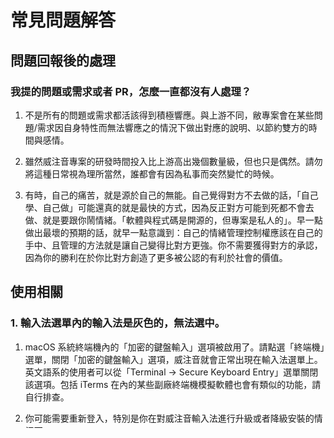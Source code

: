 # 常見問題解答

## 問題回報後的處理

### 我提的問題或需求或者 PR，怎麼一直都沒有人處理？

1. 不是所有的問題或需求都活該得到積極響應。與上游不同，敝專案會在某些問題/需求因自身特性而無法響應之的情況下做出對應的說明、以節約雙方的時間與感情。

2. 雖然威注音專案的研發時間投入比上游高出幾個數量級，但也只是偶然。請勿將這種日常視為理所當然，誰都會有因為私事而突然變忙的時候。

3. 有時，自己的痛苦，就是源於自己的無能。自己覺得對方不去做的話，「自己學、自己做」可能還真的就是最快的方式，因為反正對方可能到死都不會去做、就是要跟你鬧情緒。「軟體與程式碼是開源的，但專案是私人的」。早一點做出最壞的預期的話，就早一點意識到：自己的情緒管理控制權應該在自己的手中、且管理的方法就是讓自己變得比對方更強。你不需要獲得對方的承認，因為你的勝利在於你比對方創造了更多被公認的有利於社會的價值。

## 使用相關

### 1. 輸入法選單內的輸入法是灰色的，無法選中。

1. macOS 系統終端機內的「加密的鍵盤輸入」選項被啟用了。請點選「終端機」選單，關閉「加密的鍵盤輸入」選項，威注音就會正常出現在輸入法選單上。英文語系的使用者可以從「Terminal -> Secure Keyboard Entry」選單關閉該選項。包括 iTerms 在內的某些副廠終端機模擬軟體也會有類似的功能，請自行排查。

2. 你可能需要重新登入，特別是你在對威注音輸入法進行升級或者降級安裝的情況下。

### 2. 輸入法選單內出現多個相同的威注音輸入法副本。

請立刻重新登入。如果問題仍舊持續存在的話，請用終端機執行：

```bash
sudo "/Library/Input Methods/vChewing.app/Contents/MacOS/vChewing" uninstall
```

這道命令可以將任何安裝到錯誤位置的威注音輸入法移除掉。在這道命令之後，請再次執行最新的威注音的安裝程式。

威注音輸入法僅該被安裝到使用者目錄內的「~/Library/Input Methods/」目錄下，這也有助於將威注音輸入法安裝到受公司資安策略管控的電腦上。

### 3. 怎樣用非常規手段安裝部署威注音？

本次以 pkg 的形式發行安裝程式，方便資安管理業者們藉由終端機進行部署。

 終端部署可以用這道指令：
```bash
installer -pkg ~/Downloads/vChewing-macOS-?.?.?-unsigned.pkg -target CurrentUserHomeDirectory
```

由於只會安裝至使用者目錄內，所以同一台電腦不同使用者需要分別安裝一遍。

下述終端命令亦可使下載來的程式從 macOS 門衛檢查隔離區內取出來：
```bash
xattr -dr com.apple.quarantine ~/Downloads/vChewing-macOS-?.?.?-unsigned.pkg
xattr -dr com.apple.quarantine ~/Downloads/vChewingInstaller.app
```
另請注意 macOS 10 & 11 的所有系統版本均有一處行為故障：pkg 安裝包指定僅裝在使用者目錄下的話，**在 macOS 10 & 11
 內執行時，仍舊會往總根目錄下安裝，除非您手動點「更改安裝位置」再將那唯一的「安裝只供我使用」再點一遍才可以**。

### 4. 有打算支援 Homebrew 等安裝途徑嗎？

這樣會增大維護成本，所以不會再考慮。

### 5. 選字窗位置不對欸。

這往往是您在敲字時使用的應用程式，並沒有正確地將正確的游標位置告知 IMK、導致輸入法無法得知相關的資訊使然。您在某個應用程式中敲字，輸入游標的位置到底在哪裡，一開始只有那個應用程式知道，然後，那個應用程式必須把正確的位置告知輸入法，輸入法才知道應該在什麼位置，顯示像是選字窗這樣的使用者介面元件。某些應用完全沒有認真處理與 macOS 的 IMK 框架有關的內容，所以就通知了輸入法一個奇怪的位置資訊，有時候座標根本就在螢幕大小之外。威注音在使用的 Voltaire MK3 與上游使用的 Voltaire MK2 的判斷方法相同：如果某個應用程式將奇怪的位置（不在任何一個螢幕的範圍內）告知給 IMK，那麼輸入法就會想辦法把選字窗擺在螢幕範圍內最接近的位置。比方說：如果是 y 軸超過了螢幕尺寸，就會改在螢幕的最上方顯示。

### 6. 自訂使用者語彙資料該怎麼管理？

輸入法選單內有相關的選項、允許您開啟使用者語彙資料目錄來自行備份。您也可以藉由輸入法偏好設定來修改這個目錄的位置。修改該目錄的位置的行為並不會自動遷移這些資料。

出於研發負擔與使用者體驗管理方面的疑慮，威注音輸入法不打算內建基於 git 的使用者語彙資料版本管理備份功能。如果您有相關的產品需求的話，完全可以自己寫 bash 腳本搭配系統內建的 cron 功能來使用。

## 技術相關：

### 威注音會使用多少系統資源？

此部分以威注音 v2.7.0 版來說明。

在 2018 Intel Mac Mini 以及 2020 年的末代 Intel MacBook Pro 13-inch 機種內使用 Xcode 對威注音做側寫的過程中，我們得到的測試結果是：

1. 如果僅使用簡體中文或繁體中文單個模式的原廠詞庫、且啟用「按需載入簡繁體模式的原廠辭典資料」的話，記憶體開銷大約在 70-80MB 起步。
2. 如果簡體中文與繁體中文模式的原廠詞庫都載入的話，大約會佔用 110-120 MB 左右的記憶體。
3. 值得注意的是，如果使用者語彙內容體積有所增長的話，對應的記憶體開銷也會有相應的上漲。

為什麼會比上游多出幾乎接近 10 倍呢？因為 Swift 對 string 資料的處理就是這樣不經濟。這還是在經過優化處理之後的結果。（威注音在 1.5.4 版內部測試的時候，語言模組體系剛剛 Swift 化，記憶體開銷是 700MB。）我們能得出的對 Swift 而言的最佳處理方案就是使用 plist 格式的原廠語彙資料，這樣能夠兼顧十年前的舊機種的 CPU 算力。假如只照顧最近三年以來的機種的話，還可以換用另一種算法、來將記憶體開銷縮減至 80MB 以內。

得益於威注音的純 Swift 化，平常處理每個按鍵事件都可以在毫秒級別的時間完成。

### 我想修改威注音，新增一些偏好設定。請問需要注意哪些問題？

在 PrefUI (macOS 10.15 開始的 SwiftUI 偏好設定介面) 與 PrefWindow (針對 macOS 10.14 為止的舊版偏好設定介面) 當中新增對應的介面內容之前，你需要做這些：

1. 在「vChewing_Shared」封包當中的 Shared.swift 檔案內的 UserDef 這個 Enum 當中添入新的記錄，用以規定該資料值在 UserDefaults plist 當中的名稱。
2. 在「vChewing_Shared」封包當中的 PrefMgrProtocol 當中添入對應的新資料值的規範。
3. 在 PrefMgr.swfit 當中依照 PrefMgrProtocol 的變動來添入對應的新資料值。
4. 與小麥注音不同的是，威注音給 Bool 類型引入了 toggled() 特性，會先 toggle() 再回傳操作後的資料值結果。如果您需要讓參數在行將變化、或者變化之後自動做些什麼的話，請擴充該參數的 willSet 或 didSet 特性、而不需要再另外設定函式（除非需要再傳入特定的參數）。

### 威注音 2.7.0 版好像改很兇，但又幾乎沒有新功能。究竟改了哪些內容？

威注音 2.7.0 是威注音的 Dezonblization 行動的一部分，旨在讓在此之後的研發流程更能順利進行。藉由將整個專案大卸八塊、拆成各個以 Swift Package 為單位的各種組件，以及對大中心派發技術（Grand Central Dispatch）的合理運用，威注音得以做到更快的專案建置速度、更快的辭典載入速度、更清晰且更易於維護的專案結構框架。至於放棄 macOS 10.11-10.12 的支援，則是因為 NSGridView 以及 Xcode 14 的雙雙限制使然。藉由這些改動，威注音今後在理論上就可以引入對 KeyHandler 等元件的更有效的單元測試。

$ EOF.
